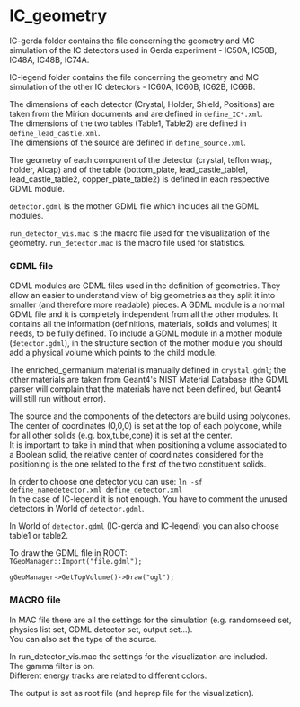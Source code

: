  IC_geometry
=============




IC-gerda folder contains the file concerning the geometry and MC simulation of the IC detectors used in Gerda experiment - IC50A, IC50B, IC48A, IC48B, IC74A.

IC-legend folder contains the file concerning the geometry and MC simulation of the other IC detectors  - IC60A, IC60B, IC62B, IC66B.

The dimensions of each detector (Crystal, Holder, Shield, Positions) are taken from the Mirion documents and are defined in <code>define_IC\*.xml</code>.   
The dimensions of the two tables (Table1, Table2) are defined in <code>define_lead_castle.xml</code>.  
The dimensions of the source are defined in <code>define_source.xml</code>.

The geometry of each component of the detector (crystal, teflon wrap,  holder, Alcap) and of the table (bottom_plate, lead_castle_table1, lead_castle_table2, copper_plate_table2) is defined in each respective GDML module.

<code>detector.gdml</code> is the mother GDML file which includes all the GDML modules.


<code>run_detector_vis.mac</code> is the macro file used for the visualization of the geometry.
<code>run_detector.mac</code> is the macro file used for statistics.





### GDML file


GDML modules are GDML files used in the definition of geometries. They allow an easier to understand view of big geometries as they split it into smaller (and therefore more readable) pieces.
A GDML module is a normal GDML file and it is completely independent from all the other modules. It contains all the information (definitions, materials, solids and volumes) it needs, to be fully defined.
To include a GDML module in a mother module (<code>detector.gdml</code>), in the structure section of the mother module you should add a physical volume which points to the child module.

The enriched_germanium material is manually defined in <code>crystal.gdml</code>; the other materials are taken from Geant4's NIST Material Database (the GDML parser will complain that the materials have not been defined, but Geant4 will still run without error).

The source and the components of the detectors are build using polycones.  
The center of coordinates (0,0,0) is set at the top of each polycone, while for all other solids (e.g. box,tube,cone) it is set at the center.  
It is important to take in mind that  when positioning a volume associated to a Boolean solid, the relative center of coordinates considered for the positioning is the one related to the first of the two constituent solids.


In order to choose one detector you can use:
<code>ln -sf define_namedetector.xml define_detector.xml</code>  
In the case of IC-legend it is not enough. You have to comment the unused detectors in World of <code>detector.gdml</code>.

In World of <code>detector.gdml</code> (IC-gerda and IC-legend) you can also choose table1 or table2. 


To draw the GDML file in ROOT:  
<code>TGeoManager::Import("file.gdml");  
gGeoManager->GetTopVolume()->Draw("ogl");</code>



### MACRO file

In MAC file there are all the settings for the simulation (e.g. randomseed set, physics list set, GDML detector set, output set...).  
You can also set the type of the source.

In run_detector_vis.mac the settings for the visualization are included.  
The gamma filter is on.  
Different energy tracks are related to different colors.

The output is set as root file (and heprep file for the visualization).






